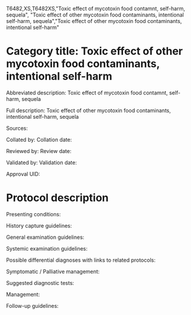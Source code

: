 T6482,XS,T6482XS,"Toxic effect of mycotoxin food contamnt, self-harm, sequela", "Toxic effect of other mycotoxin food contaminants, intentional self-harm, sequela","Toxic effect of other mycotoxin food contaminants, intentional self-harm"
# Category title: Toxic effect of other mycotoxin food contaminants, intentional self-harm

Abbreviated description: Toxic effect of mycotoxin food contamnt, self-harm, sequela

Full description: Toxic effect of other mycotoxin food contaminants, intentional self-harm, sequela

Sources:

Collated by:
Collation date:

Reviewed by:
Review date:

Validated by:
Validation date:

Approval UID:

# Protocol description

Presenting conditions:

History capture guidelines:

General examination guidelines:

Systemic examination guidelines:

Possible differential diagnoses with links to related protocols:

Symptomatic / Palliative management:

Suggested diagnostic tests:

Management:

Follow-up guidelines:
